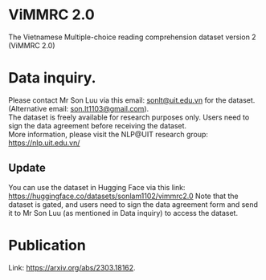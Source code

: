 # ViMMRC 2.0
The Vietnamese Multiple-choice reading comprehension dataset version 2 (ViMMRC 2.0) 

# Data inquiry. 
Please contact Mr Son Luu via this email: sonlt@uit.edu.vn for the dataset. (Alternative email: son.lt1103@gmail.com).   
The dataset is freely available for research purposes only. Users need to sign the data agreement before receiving the dataset.   
More information, please visit the NLP@UIT research group: https://nlp.uit.edu.vn/   

## Update
You can use the dataset in Hugging Face via this link: https://huggingface.co/datasets/sonlam1102/vimmrc2.0
Note that the dataset is gated, and users need to sign the data agreement form and send it to Mr Son Luu (as mentioned in Data inquiry) to access the dataset. 


# Publication 
Link: https://arxiv.org/abs/2303.18162.  

